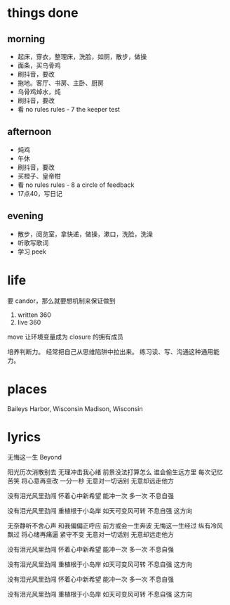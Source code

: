 # things done
## morning
* 起床，穿衣，整理床，洗脸，如厕，散步，做操
* 面条，买乌骨鸡
* 刷抖音，要改
* 拖地。客厅、书房、主卧、厨房
* 乌骨鸡焯水，炖
* 刷抖音，要改
* 看 no rules rules - 7 the keeper test
## afternoon
* 炖鸡
* 午休
* 刷抖音，要改
* 买橙子、皇帝柑
* 看 no rules rules - 8 a circle of feedback
* 17点40，写日记
## evening
* 散步，阅览室，拿快递，做操，漱口，洗脸，洗澡
* 听歌写歌词
* 学习 peek

# life
要 candor，那么就要想机制来保证做到
1. written 360
2. live 360

move 让环境变量成为 closure 的拥有成员

培养判断力。
经常把自己从思维陷阱中拉出来。
练习读、写、沟通这种通用能力。

# places
Baileys Harbor, Wisconsin
Madison, Wisconsin

# lyrics
无悔这一生
  Beyond

阳光历次消散别去
无理冲击我心绪
前景没法打算怎么
谁会偷生远方里
每次记忆苦笑
将心意再变改
一分一秒
无意对一切话别
无意却远走他方

没有泪光风里劲闯
怀着心中新希望
能冲一次
多一次
不息自强

没有泪光风里劲闯
重植根于小岛岸
如天可变风可转
不息自强
这方向

无奈静听不舍心声
和我偏偏正呼应
前方或会一生奔波
无悔这一生经过
纵有冷风飘过
将心绪再痛逼
紧守不变
无意对一切话别
无意却远走他方

没有泪光风里劲闯
怀着心中新希望
能冲一次
多一次
不息自强

没有泪光风里劲闯
重植根于小岛岸
如天可变风可转
不息自强
这方向

没有泪光风里劲闯
怀着心中新希望
能冲一次
多一次
不息自强

没有泪光风里劲闯
重植根于小岛岸
如天可变风可转
不息自强
这方向

